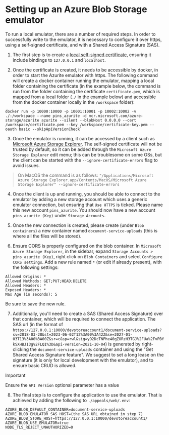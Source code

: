 # Setting up an Azure Blob Storage emulator

To run a local emulator, there are a number of required steps. In order to successfully write to the emulator, it is necessary to configure it over https, using a self-signed certificate, and with a Shared Access Signature (SAS).

1. The first step is to create a [local self-signed certificate](cert.md), ensuring it include bindings to `127.0.0.1` and `localhost`.

2. Once the certificate is created, it needs to be accessible by docker, in order to start the Azurite emulator with https.
   The following command will create a docker container running the emulator, mapping a local folder containing the certificate (in the example below, the command is run from the folder containing the certificate `certificate.pem`, which is mapped from a local folder (`./` in the example below) and accessible from the docker container locally in the `/workspace` folder):

```shell
docker run -p 10000:10000 -p 10001:10001 -p 10002:10002 -v ./:/workspace --name pins_azurite -d mcr.microsoft.com/azure-storage/azurite azurite --silent --blobHost 0.0.0.0 --cert /workspace/certificate.pem --key /workspace/certificate-key.pem --oauth basic --skipApiVersionCheck`
```

3. Once the emulator is running, it can be accessed by a client such as [Microsoft Azure Storage Explorer](https://azure.microsoft.com/en-gb/products/storage/storage-explorer). The self-signed certificate will not be trusted by default, so it can be added through the `Microsoft Azure Storage Explorer` edit menu; this can be troublesome on some OSs, but the client can be started with the `--ignore-certificate-errors` flag to avoid issues.

> On MacOS the command is as follows: `"/Applications/Microsoft Azure Storage Explorer.app/Contents/MacOS/Microsoft Azure Storage Explorer" --ignore-certificate-errors`

4. Once the client is up and running, you should be able to connect to the emulator by adding a new storage account which uses a generic emulator connection, but ensuring that `Use HTTPS` is ticked. Please name this new account `pins_azurite`. You should now have a new account `pins_azurite (Key)` under `Storage Accounts`.

5. Once the new connection is created, please create (under `Blob containers`) a new container named `document-service-uploads` (this is where all the files will be stored).

6. Ensure CORS is properly configured on the blob container. In `Microsoft Azure Storage Explorer`, in the sidebar, expand `Storage Accounts > pins_azurite (Key)`, right click on `Blob Containers` and select `Configure CORS settings`. Add a new rule named `*` (or edit if already present), with the following settings:

```shell
Allowed Origins: *
Allowed Methods: GET;PUT;HEAD;DELETE
Allowed Headers: *
Exposed Headers: *
Max Age (in seconds): 5
```

Be sure to save the new rule.

7. Additionally, you'll need to create a SAS (Shared Access Signature) over that container, which will be required to connect the application. The SAS url (in the format of `https://127.0.0.1:10000/devstoreaccount1/document-service-uploads?sv=2018-03-28&st=2023-06-02T12%3A00%3A42Z&se=2027-01-03T13%3A00%3A00Z&sr=c&sp=rwl&sig=yO2DcTNPhe40gZORzH3TGJ%2FUa%2FvPBfkSXHBJI3g%2FLQI%3D&api-version=2021-10-04`) is generated by right-clicking the `document-service-uploads` container and using the "Get Shared Access Signature feature". We suggest to set a long lease on the signature (it is only for local development with the emulator), and to ensure basic CRUD is allowed.

> [!IMPORTANT]
> Ensure the `API Version` optional parameter has a value

8. The final step is to configure the application to use the emulator. That is achieved by adding the following to `./appeals/web/.env`:

```shell
AZURE_BLOB_DEFAULT_CONTAINER=document-service-uploads
AZURE_BLOB_EMULATOR_SAS_HOST=(the SAS URL obtained in step 7)
AZURE_BLOB_STORE_HOST=https://127.0.0.1:10000/devstoreaccount1/
AZURE_BLOB_USE_EMULATOR=true
NODE_TLS_REJECT_UNAUTHORIZED=0
```
